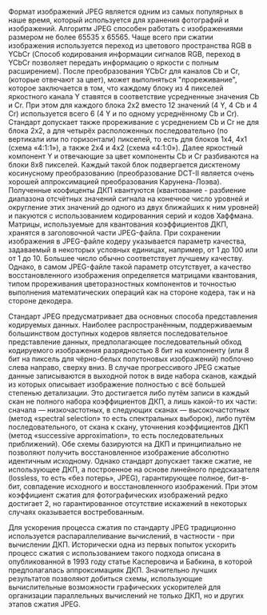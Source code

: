 Формат изображений JPEG является одним из самых популярных в наше время, который используется для хранения фотографий и изображений. Алгоритм JPEG способен работать с изображениями размером не более 65535 x 65565. 
Чаще всего при сжатии изображения используется переход из цветового пространства RGB в YCbCr (Способ кодирования информации сигналов RGB, переход в YCbCr позволяет передать информацию о яркости с полным расширением). После преобразования YCbCr для каналов Cb и Cr, (которые отвечают за цвет), может выполняться "прореживание", которое заключается в том, что каждому блоку из 4 пикселей яркостного канала Y ставятся в соответствие усредненные значения Cb и Cr. При этом для каждого блока 2х2 вместо 12 значений (4 Y, 4 Cb и 4 Cr) используется всего 6 (4 Y и по одному усреднённому Cb и Cr).
Стандарт допускает также прореживание с усреднением Cb и Cr не для блока 2х2, а для четырёх расположенных последовательно (по вертикали или по горизонтали) пикселей, то есть для блоков 1х4, 4х1 (схема «4:1:1»), а также 2х4 и 4х2 (схема «4:1:0»).
Далее яркостный компонент Y и отвечающие за цвет компоненты Cb и Cr разбиваются на блоки 8х8 пикселей. Каждый такой блок подвергается дисктеному косинусному преобразованию (преобразование DCT-II является очень хорошей аппроксимацией преобразования Карунена-Лоэва). Полученные коофиценты ДКП квантуются (квантование - разбиение диапазона отсчётных значений сигнала на конечное число уровней и округление этих значений до одного из двух ближайших к ним уровней) и пакуются с использованием кодированния серий и кодов Хаффмана.
Матрицы, используемые для квантования коэффициентов ДКП, хранятся в заголовочной части JPEG-файла. При сохранении изображения в JPEG-файле кодеру указывается параметр качества, задаваемый в некоторых условных единицах, например, от 1 до 100 или от 1 до 10. Большее число обычно соответствует лучшему качеству. Однако, в самом JPEG-файле такой параметр отсутствует, а качество восстановленного изображения определяется матрицами квантования, типом прореживания цветоразностных компонентов и точностью выполнения математических операций как на стороне кодера, так и на стороне декодера.

Стандарт JPEG предусматривает два основных способа представления кодируемых данных.
Наиболее распространённым, поддерживаемым большинством доступных кодеров является последовательное представление данных, предполагающее последовательный обход кодируемого изображения разрядностью 8 бит на компоненту (или 8 бит на пиксель для чёрно-белых полутоновых изображений) поблочно слева направо, сверху вниз.
В случае прогрессивого JPEG сжатые данные записываются в выходной поток в виде набора сканов, каждый из которых описывает изображение полностью с всё большей степенью детализации. Это достигается либо путём записи в каждый скан не полного набора коэффициентов ДКП, а лишь какой-то их части: сначала — низкочастотных, в следующих сканах — высокочастотных (метод «spectral selection» то есть спектральных выборок), либо путём последовательного, от скана к скану, уточнения коэффициентов ДКП (метод «successive approximation», то есть последовательных приближений).
Обе схемы базируются на ДКП и принципиально не позволяют получить восстановленное изображение абсолютно идентичным исходному. Однако стандарт допускает также сжатие, не использующее ДКП, а построенное на основе линейного предсказателя (lossless, то есть «без потерь», JPEG), гарантирующее полное, бит-в-бит, совпадение исходного и восстановленного изображений. При этом коэффициент сжатия для фотографических изображений редко достигает 2, но гарантированное отсутствие искажений в некоторых случаях оказывается востребованным.

Для ускорения процесса сжатия по стандарту JPEG традиционно используется распараллеливание вычислений, в частности - при вычислении ДКП. Исторически одна из первых попыток ускорить процесс сжатия с использованием такого подхода описана в опубликованной в 1993 году статье Касперовича и Бабкина, в которой предполагалась аппроксимацияк ДКП. Значительно лучших результатов позволяют добиться схемы, использующие вычислительные возможности графических ускорителей для организации параллельных вычислений не только ДКП, но и других этапов сжатия JPEG.


